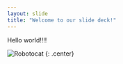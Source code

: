 ```yaml
---
layout: slide
title: "Welcome to our slide deck!"
---
```


Hello world!!!!

![Robotocat](https://octodex.github.com/images/Robotocat.png)
{: .center}
